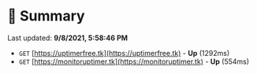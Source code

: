 # 📖 Summary
Last updated: **9/8/2021, 5:58:46 PM**

- `GET` [https://uptimerfree.tk](https://uptimerfree.tk) - **Up** (1292ms)
- `GET` [https://monitoruptimer.tk](https://monitoruptimer.tk) - **Up** (554ms)

